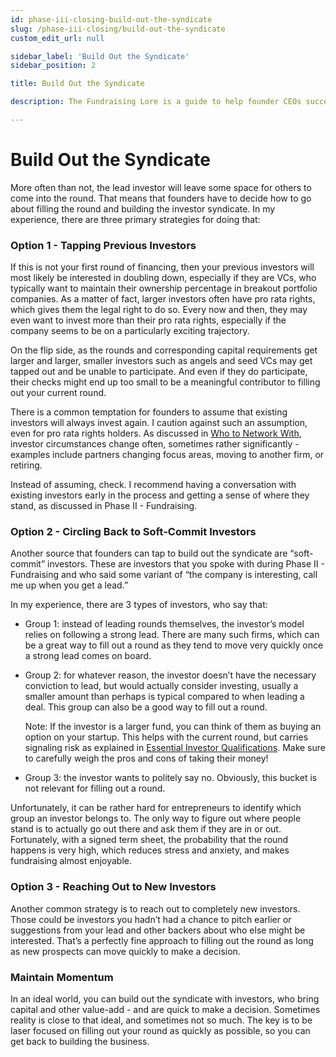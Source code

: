 ```yaml
---
id: phase-iii-closing-build-out-the-syndicate
slug: /phase-iii-closing/build-out-the-syndicate
custom_edit_url: null

sidebar_label: 'Build Out the Syndicate'
sidebar_position: 2

title: Build Out the Syndicate

description: The Fundraising Lore is a guide to help founder CEOs successfully raise early-stage VC financing from Silicon Valley investors.

---
```


# Build Out the Syndicate

More often than not, the lead investor will leave some space for others to come into the round. That means that founders have to decide how to go about filling the round and building the investor syndicate. In my experience, there are three primary strategies for doing that:

### Option 1 - Tapping Previous Investors

If this is not your first round of financing, then your previous investors will most likely be interested in doubling down, especially if they are VCs, who typically want to maintain their ownership percentage in breakout portfolio companies. As a matter of fact, larger investors often have pro rata rights, which gives them the legal right to do so. Every now and then, they may even want to invest more than their pro rata rights, especially if the company seems to be on a particularly exciting trajectory. 

On the flip side, as the rounds and corresponding capital requirements get larger and larger, smaller investors such as angels and seed VCs may get tapped out and be unable to participate. And even if they do participate, their checks might end up too small to be a meaningful contributor to filling out your current round.

There is a common temptation for founders to assume that existing investors will always invest again. I caution against such an assumption, even for pro rata rights holders. As discussed in [Who to Network With](/phase-i-preparation/network-with-entrepreneurs/who-to-network-with), investor circumstances change often, sometimes rather significantly - examples include partners changing focus areas, moving to another firm, or retiring. 

Instead of assuming, check. I recommend having a conversation with existing investors early in the process and getting a sense of where they stand, as discussed in Phase II - Fundraising.

### Option 2 - Circling Back to Soft-Commit Investors

Another source that founders can tap to build out the syndicate are “soft-commit” investors. These are investors that you spoke with during Phase II - Fundraising and who said some variant of “the company is interesting, call me up when you get a lead.” 

In my experience, there are 3 types of investors, who say that:

- Group 1: instead of leading rounds themselves, the investor’s model relies on following a strong lead. There are many such firms, which can be a great way to fill out a round as they tend to move very quickly once a strong lead comes on board.

- Group 2: for whatever reason, the investor doesn’t have the necessary conviction to lead, but would actually consider investing, usually a smaller amount than perhaps is typical compared to when leading a deal. This group can also be a good way to fill out a round. 

    Note: If the investor is a larger fund, you can think of them as buying an option on your startup. This helps with the current round, but carries signaling risk as explained in [Essential Investor Qualifications](/phase-i-preparation/investor-list/essential-investor-qualifications). Make sure to carefully weigh the pros and cons of taking their money!

- Group 3: the investor wants to politely say no. Obviously, this bucket is not relevant for filling out a round. 

Unfortunately, it can be rather hard for entrepreneurs to identify which group an investor belongs to. The only way to figure out where people stand is to actually go out there and ask them if they are in or out. Fortunately, with a signed term sheet, the probability that the round happens is very high, which reduces stress and anxiety, and makes fundraising almost enjoyable.

### Option 3 - Reaching Out to New Investors

Another common strategy is to reach out to completely new investors. Those could be investors you hadn’t had a chance to pitch earlier or suggestions from your lead and other backers about who else might be interested. That’s a perfectly fine approach to filling out the round as long as new prospects can move quickly to make a decision.

### Maintain Momentum

In an ideal world, you can build out the syndicate with investors, who bring capital and other value-add - and are quick to make a decision. Sometimes reality is close to that ideal, and sometimes not so much. The key is to be laser focused on filling out your round as quickly as possible, so you can get back to building the business.